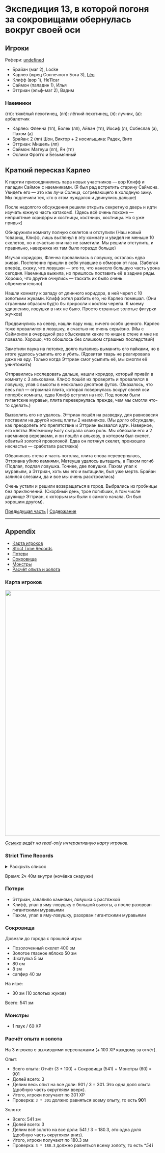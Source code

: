 # Экспедиция 13, в которой погоня за сокровищами обернулась вокруг своей оси

<!--
<a title="" href="">
	<img src="" style="width:800px" />
</a>
-->

## Игроки

Рефери: [undefined](https://t.me/oktottrpg)

- Брайан (маг 2), Locke
- Карлео (жрец Солнечного Бога 3), [Léo](https://t.me/fiftyforfifty)
- Клифф (вор 1), He11car
- Саймон (паладин 1), Илья
- Эттриан (эльф-маг 2), Вадим

### Наемники

(тп): тяжёлый пехотинец, (лп): лёгкий пехотинец, (л): лучник, (а): арбалетчик

- Карлео: Фленна (тп), Болек (лп), Айвэн (тп), Иосиф (л), Собеслав (а), Пахом (а)
- Брайан: 2 (лп) Шон, Виктор + 2 носильщика: Радек, Вито
- Эттриан: Мишель (лп)
- Саймон: Матеуш (лп), Ян (тп)
- Ослики Фрогго и Безымянный

## Краткий пересказ Карлео

К партии присоединились пара новых участников — вор Клифф и паладин Саймон с наемниками. (Я был рад встретить старину
Саймона. Увидеть его — это как лучи Солнца, согревающего в холодную зиму. Мы подлечили тех, кто в этом нуждался и
двинулись дальше)

После недолгого обсуждения решили открыть секретную дверь и идти изучать южную часть катакомб. (Здесь всё очень похоже —
неприятные коридоры и костницы, костницы, костницы. Но я уже привык)

Обнаружили комнату полную скелетов и отступили (Наш новый товарищ, Клифф, лишь выглянул в эту комнату и увидел не меньше
10 скелетов, но к счастью они нас не заметили. Мы решили отступить, и правильно, наверняка их там было гораздо больше)

Изучая коридоры, Фленна провалилась в ловушку, осталась едва живая. Постепенно пришли в себя упавшие в обморок от газа.
(Забегая вперёд, скажу, что ловушки — это то, что нанесло большую часть урона сегодня. Наемница выжила, но пришлось
поставить её в задние ряды. Хорошо, что другие очнулись — таскать их было очень обременительно)

Нашли комнату к западу от длинного коридора, в ней череп с 10 золотыми жуками. Клифф хотел разбить его, но Карлео
помешал. (Они странным образом будто бы приросли к костям черепа. К моему удивлению, ловушки в них не было. Просто
странные золотые фигурки жучков)

Продвинулись на север, нашли пару ниш, ничего особо ценного. Карлео тоже провалился в ловушку, к счастью не очень
серьёзно. (Мы с Саймоном в очередной раз обыскивали какие то ниши в стене и мне не повезло. Хорошо, что обошлось без
слишком страшных последствий)

Заметили паука на потолке, долго пытались выманить его пайками, но в итоге удалось усыпить его и убить. (Ядовитая тварь
не реагировала даже на еду. Только когда Эттриан смог усыпить её, мы смогли её уничтожить)

Отправились исследовать дальше, нашли коридор, который привёл в комнату с 3 альковами. Клифф пошёл их проверять и
провалился в ловушку, упав с высоты в несколько десятков футов. (Оказалось, что весь пол — огромная плита, которая
повернулась вокруг своей оси поперёк комнаты, едва Клифф вступил на неё. Под полом были гигантские муравьи, плита
перевернулась прежде, чем мы смогли что-то сделать.)

Вызволить его не удалось. Эттриан пошёл на разведку, для равновесия поставили на другой конец плиты 2 наемников. (Мы
долго обсуждали, как преодолеть это препятствие и Эттриан вызвался идти. Наверное, его клятва Железному Богу сыграла
свою роль. Мы обвязали его и 2 наемников веревками, и он пошёл к алькову, в котором был скелет, обвитый золотой
проволокой. Едва он потянул скелет, произошло несчастье — сработала растяжка)

Обвалилась стена и часть потолка, плита снова перевернулась, Эттриана убило камнями, Матеуша удалось вытащить, а Пахом
погиб (Подлая, подлая ловушка. Точнее, две ловушки. Пахом упал к муравьям, а Эттриан, хоть мы его и вытащили, был уже
мертв. Брайан залился слезами, да и все мы очень расстроились)

Очень устали и решили возвращаться в город. Выбрались из гробницы без приключений. (Скорбный день, трое погибших, в том
числе дружище Эттриан, с которым мы были с самого начала. Он был хорошим другом).

[Предыдущая часть](./2024-09-01-game-12.md) | [Содержание](./Readme.md)

---

## Appendix

<!-- toc -->

- [Карта игроков](#%D0%BA%D0%B0%D1%80%D1%82%D0%B0-%D0%B8%D0%B3%D1%80%D0%BE%D0%BA%D0%BE%D0%B2)
- [Strict Time Records](#strict-time-records)
- [Потери](#%D0%BF%D0%BE%D1%82%D0%B5%D1%80%D0%B8)
- [Сокровища](#%D1%81%D0%BE%D0%BA%D1%80%D0%BE%D0%B2%D0%B8%D1%89%D0%B0)
- [Монстры](#%D0%BC%D0%BE%D0%BD%D1%81%D1%82%D1%80%D1%8B)
- [Расчёт опыта и золота](#%D1%80%D0%B0%D1%81%D1%87%D1%91%D1%82-%D0%BE%D0%BF%D1%8B%D1%82%D0%B0-%D0%B8-%D0%B7%D0%BE%D0%BB%D0%BE%D1%82%D0%B0)

<!-- tocstop -->

### Карта игроков

<a title="Гробница Железного Бога, подземный уровень" href="https://github.com/user-attachments/assets/f9aa3b2c-30c6-49ba-9e2a-4fb3cf3a2b5c">
	<img src="https://github.com/user-attachments/assets/f9aa3b2c-30c6-49ba-9e2a-4fb3cf3a2b5c" style="width:800px" />
</a>

<!--
<a title="" href="">
	<img src="" style="width:800px" />
</a>
-->

_[Ссылка](https://www.mipui.net/app/index.html?mid=mmmuwhzl648) ведёт на read-only интерактивную карту игроков._

### Strict Time Records

<details><summary>Раскрыть список</summary>

- 1 день дорога (игра 1) (1 мая)
- 2 Гробница, ночёвка (игра 2)
- 3 день дорога (игра 3)
- 4 день Брюнн
- 5 день дорога
- 6 день Гробница
- 7 день немного Гробницы, дорога обратно (игра 4)
- 8 день Брюнн
- 9 день дорога
- 10 день Гробница (конец игры 4, игра 5, игра 6)
- 11 день дорога
- 12, 13, 14, 15 день Брюнн
- 16 день дорога
- 17 день Гробница
- 18 день дорога
- 19 день Брюнн (игра 7)
- 20 день дорога
- 21 день Гробница
- 22 день дорога
- 23 день Брюнн
- 24-29 день Брюнн, поиск спутников (Игра 8)
- 30 день дорога
- 31 день Гробница
- 32 день дорога (2-й месяц) (1 июня)
- 33 день Брюнн
- 34-40 день Брюнн, неделя на выздоровление (игра 9)
- 41 день дорога
- 42 день Гробница (конец 9 игры, игра 10)
- 43 день ночёвка у Гробницы и дорога обратно
- 44 день Брюнн
- 45 день дорога
- 46 Гробница (конец игры 10, игра 11)
- 47 дорога
- 48 Брюнн
- 49-51 дорога до башни мага Хубека
- 52 башня Хубека
- 53-54 дорога в Брюнн
- 55-56 Брюнн (игра 12)
- 57 дорога
- 58 Гробница (конец игры 12, игра 13)
- 59 дорога
- 60 Брюнн (конец игры 13)

</details>

Время: 2ч 40м внутри (ночёвка снаружи)

### Потери

- Эттриан, завалило камнями, ловушка с растяжкой
- Клифф, упал в яму-ловушку с большой высоты, а после разорван гигантскими муравьями
- Пахом, упал в яму-ловушку, разорван гигантскими муравьями

### Сокровища

Довезли до города с прошлой игры:

- Позолоченный скелет 400 зм
- Золотое глазное яблоко 50 зм
- Шкатулка 5 зм
- 80 см
- 8 зм
- сапфир 40 зм

На игре:

- 30 зм (10 золотых жуков)

Всего: 541 зм

### Монстры

- 1 паук / 60 XP

### Расчёт опыта и золота

На 3 игроков с выжившими персонажами (+ 100 XP каждому за отчёт).

Опыт:

- Всего опыта: Отчёт (3 \* 100) + Сокровища (541) + Монстры (60) = 901
- Долей всего: 3
- Делим весь опыт на все доли: 901 / 3 = 301. Это одна доля опыта (дробную часть округляем вверх).
- Итого, игроки получают по 301 XP
- Проверка: `3 * 301` должно равняться всему опыту, то есть **901**

Золото:

- Всего: 541 зм
- Долей всего: 3
- Делим всё золото на все доли: 541 / 3 = 180.3, это одна доля (дробную часть округляем вниз).
- Итого, игроки получают по 180.3 зм
- Проверка: `3 * 180.3` должно равняться всему золоту, то есть \*_541_
